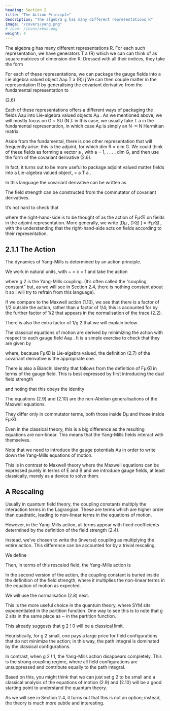```yaml
---
heading: Section 2
title: "The Action Principle"
description: "The algebra g has many different representations R"
image: "/covers/yang.png"
# icon: /icons/xeno.png
weight: 4
---
```



The algebra g has many different representations R. For each such representation, we have generators T a (R) which we can can think of as square matrices of dimension dim R. Dressed with all their indices, they take the form

<!-- T a (R)i j
i, j = 1, . . . , dim R ; a = 1 . . . , dim G -->

For each of these representations, we can package the gauge fields into a Lie algebra valued object Aaμ T a (R)i j We can then couple matter in the representation R by generalising the covariant derivative from the fundamental representation to

<!-- Dμ
i
= @μ
i
iAaμ T a (R)i j
j
i, j = 1, . . . , dim R -->

(2.6)

Each of these representations offers a different ways of packaging the fields Aaμ into Lie-algebra valued objects Aμ . As we mentioned above, we will mostly focus on G = SU (N ): in this case, we usually take T a in the fundamental representation, in which case Aμ is simply an N ⇥ N Hermitian matrix.

Aside from the fundamental, there is one other representation that will frequently arise: this is the adjoint, for which dim R = dim G. We could think of these fields as forming a vector a , with a = 1, . . . , dim G, and then use the form of the covariant derivative (2.6). 

In fact, it turns out to be more useful to package adjoint valued matter fields into a Lie-algebra valued object, = a T a . 

In this language the covariant derivative can be written as 

<!-- Dμ = @ μ
i[Aμ , ]

(2.7) -->

The field strength can be constructed from the commutator of covariant derivatives.

It’s not hard to check that

<!-- [Dμ , D⌫ ] =
The same kind of calculation shows that if
[Dμ , D⌫ ] =
iFμ⌫
is in the adjoint representation,
i[Fμ⌫ , ] -->

where the right-hand-side is to be thought of as the action of Fμ⌫ on fields in the adjoint representation. More generally, we write [Dμ , D⌫ ] = iFμ⌫ , with the understanding that the right-hand-side acts on fields according to their representation.

## 2.1.1 The Action

The dynamics of Yang-Mills is determined by an action principle. 

We work in natural units, with ~ = c = 1 and take the action 

<!-- SYM = d4 x tr F μ⌫ Fμ⌫
(2.8) -->

where g 2 is the Yang-Mills coupling. (It’s often called the “coupling constant” but, as we will see in Section 2.4, there is nothing constant about it so I will try to refrain from this language).

If we compare to the Maxwell action (1.10), we see that there is a factor of 1/2 outside the action, rather than a factor of 1/4; this is accounted for by the further factor of 1/2 that appears in the normalisation of the trace (2.2). 

There is also the extra factor of 1/g 2 that we will explain below. 

The classical equations of motion are derived by minimizing the action with respect to each gauge field Aaμ . It is a simple exercise to check that they are given by

<!-- Dμ F μ⌫ = 0
(2.9) -->

where, because Fμ⌫ is Lie-algebra valued, the definition (2.7) of the covariant derivative is the appropriate one.

There is also a Bianchi identity that follows from the definition of Fμ⌫ in terms of the gauge field. This is best expressed by first introducing the dual field strength

<!-- ? μ⌫
F
1
= ✏μ⌫⇢ F⇢
2 -->

and noting that this obeys the identity

<!-- Dμ ? F μ⌫ = 0
(2.10) -->

The equations (2.9) and (2.10) are the non-Abelian generalisations of the Maxwell equations. 

They differ only in commutator terms, both those inside Dμ and those inside Fμ⌫ . 

Even in the classical theory, this is a big difference as the resulting equations are non-linear. This means that the Yang-Mills fields interact with themselves.

Note that we need to introduce the gauge potentials Aμ in order to write down the Yang-Mills equations of motion. 

This is in contrast to Maxwell theory where the Maxwell equations can be expressed purely in terms of E and B and we introduce gauge fields, at least classically, merely as a device to solve them.


## A Rescaling

Usually in quantum field theory, the coupling constants multiply the interaction terms in the Lagrangian. These are terms which are higher order than quadratic, leading to non-linear terms in the equations of motion.

However, in the Yang-Mills action, all terms appear with fixed coefficients determined by the definition of the field strength (2.4). 

Instead, we’ve chosen to write the (inverse) coupling as multiplying the entire action. This difference can be accounted for by a trivial rescaling. 

We define

<!-- 1
Ãμ = Aμ
g
and F̃μ⌫ = @μ Ã⌫
@⌫ Ãμ
ig[Ãμ , Ã⌫ ] -->

Then, in terms of this rescaled field, the Yang-Mills action is

<!-- Z
Z
1
1
4
μ⌫
SYM =
d x tr F Fμ⌫ =
d4 x tr F̃ μ⌫ F̃μ⌫
2g 2
2 -->

In the second version of the action, the coupling constant is buried inside the definition of the field strength, where it multiplies the non-linear terms in the equation of motion as expected.

We will use the normalisation (2.8) next.

This is the more useful choice in the quantum theory, where SYM sits exponentiated in the partition function. One way to see this is to note that g 2 sits in the same place as ~ in the partition function. 

This already suggests that g 2 ! 0 will be a classical limit. 

Heuristically, for g 2 small, one pays a large price for field configurations that do not minimize the action; in this way, the path integral is dominated by the classical configurations.

In contrast, when g 2 ! 1, the Yang-Mills action disappears completely. This is the strong coupling regime, where all field configurations are unsuppressed and contribute equally to the path integral.

Based on this, you might think that we can just set g 2 to be small and a classical analysis of the equations of motion (2.9) and (2.10) will be a good starting point to
understand the quantum theory. 

As we will see in Section 2.4, it turns out that this is not an option; instead, the theory is much more subtle and interesting.

